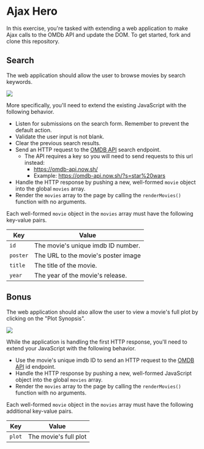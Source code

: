 # Ajax Hero

In this exercise, you're tasked with extending a web application to make Ajax calls to the OMDb API and update the DOM. To get started, fork and clone this repository.

## Search

The web application should allow the user to browse movies by search keywords.

![](screenshots/search.gif)

More specifically, you'll need to extend the existing JavaScript with the following behavior.

- Listen for submissions on the search form. Remember to prevent the default action.
- Validate the user input is not blank.
- Clear the previous search results.
- Send an HTTP request to the [OMDB API](http://omdbapi.com/) search endpoint.
  - The API requires a key so you will need to send requests to this url instead:
    - https://omdb-api.now.sh/
    - Example: https://omdb-api.now.sh/?s=star%20wars
- Handle the HTTP response by pushing a new, well-formed `movie` object into the global `movies` array.
- Render the `movies` array to the page by calling the `renderMovies()` function with no arguments.

Each well-formed `movie` object in the `movies` array must have the following key-value pairs.

| Key      | Value                               | 
|----------|-------------------------------------|
| `id`     | The movie's unique imdb ID number.  |
| `poster` | The URL to the movie's poster image |
| `title`  | The title of the movie.             |
| `year`   | The year of the movie's release.    |

## Bonus

The web application should also allow the user to view a movie's full plot by clicking on the "Plot Synopsis".

![](screenshots/plot.gif)

While the application is handling the first HTTP response, you'll need to extend your JavaScript with the following behavior.

- Use the movie's unique imdb ID to send an HTTP request to the [OMDB API](http://omdbapi.com/) id endpoint.
- Handle the HTTP response by pushing a new, well-formed JavaScript object into the global `movies` array.
- Render the `movies` array to the page by calling the `renderMovies()` function with no arguments.

Each well-formed `movie` object in the `movies` array must have the following additional key-value pairs.

| Key    | Value                 |
|--------|-----------------------|
| `plot` | The movie's full plot |
